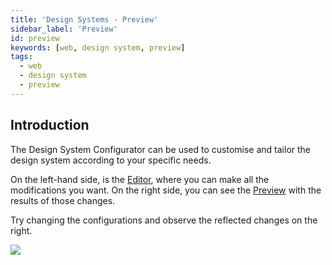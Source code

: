 ```yaml
---
title: 'Design Systems - Preview'
sidebar_label: 'Preview'
id: preview
keywords: [web, design system, preview]
tags:
  - web
  - design system
  - preview
---
```


## Introduction

The Design System Configurator can be used to customise and tailor the design system according to your specific needs.

On the left-hand side, is the [Editor](../../../web/design-systems/preview/#editor), where you can make all the modifications you want. On the right side, you can see the [Preview](../../../web/design-systems/preview/#preview) with the results of those changes.

Try changing the configurations and observe the reflected changes on the right.

![](/img/DSC-checkbox.PNG)